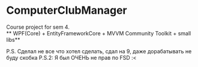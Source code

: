 # ComputerClubManager
 
Course project for sem 4.<br>**
WPF(Core) + EntityFrameworkCore + MVVM Community Toolkit + small libs**
<br>

P.S. Сделал не все что хотел сделать, сдал на 9, даже дорабатывать не буду скобка
P.S.2: Я был ОЧЕНЬ не прав по FSD :<
